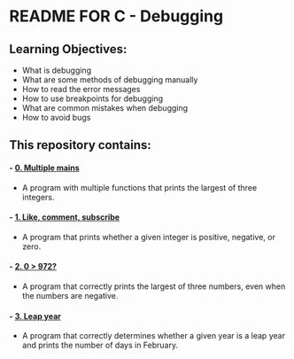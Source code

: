 # README FOR C - Debugging

## Learning Objectives:
* What is debugging
* What are some methods of debugging manually
* How to read the error messages
* How to use breakpoints for debugging
* What are common mistakes when debugging
* How to avoid bugs

## This repository contains:

#### - [0. Multiple mains](https://github.com/saiss-ahmed/alx-low_level_programming/blob/main/0x03-debugging/0-main.c)
- A program with multiple functions that prints the largest of three integers.

#### - [1. Like, comment, subscribe](https://github.com/saiss-ahmed/alx-low_level_programming/blob/main/0x03-debugging/1-main.c)
- A program that prints whether a given integer is positive, negative, or zero.

#### - [2. 0 > 972?](https://github.com/saiss-ahmed/alx-low_level_programming/blob/main/0x03-debugging/2-largest_number.c)
- A program that correctly prints the largest of three numbers, even when the numbers are negative.

#### - [3. Leap year](https://github.com/saiss-ahmed/alx-low_level_programming/blob/main/0x03-debugging/3-print_remaining_days.c)
- A program that correctly determines whether a given year is a leap year and prints the number of days in February.

